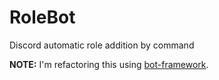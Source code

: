 # RoleBot

Discord automatic role addition by command

**NOTE:** I'm refactoring this using [bot-framework](https://github.com/acrylic-style/bot-framework).
